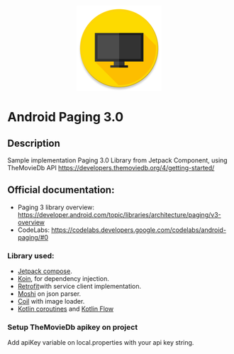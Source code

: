 <p align="center">
  <img src="https://github.com/santimattius/android-sample-paging/blob/master/app/src/main/res/mipmap-xxxhdpi/ic_launcher_round.png" alt="App Icon"/>
</p>

# Android Paging 3.0

## Description

Sample implementation Paging 3.0 Library from Jetpack Component, using TheMovieDb
API https://developers.themoviedb.org/4/getting-started/

## Official documentation:

- Paging 3 library
  overview: https://developer.android.com/topic/libraries/architecture/paging/v3-overview
- CodeLabs: https://codelabs.developers.google.com/codelabs/android-paging/#0

### Library used:

- [Jetpack compose](https://developer.android.com/jetpack/compose).
- [Koin](https://insert-koin.io/), for dependency injection.
- [Retrofit](https://square.github.io/retrofit/)with service client implementation.
- [Moshi](https://github.com/square/moshi) on json parser. 
- [Coil](https://coil-kt.github.io/coil/compose/) with image loader.
- [Kotlin coroutines](https://kotlinlang.org/docs/reference/coroutines-overview.html) and [Kotlin Flow](https://kotlinlang.org/docs/reference/coroutines/flow.html)

### Setup TheMovieDb apikey on project

Add apiKey variable on local.properties with your api key string.
  
